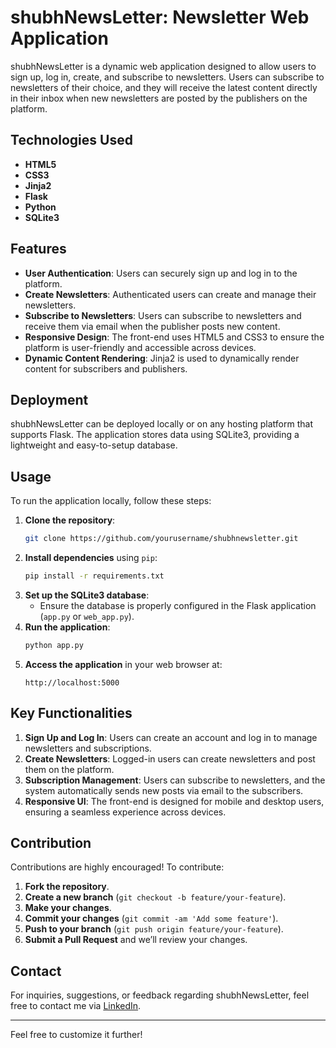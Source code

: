 # shubhNewsLetter: Newsletter Web Application

shubhNewsLetter is a dynamic web application designed to allow users to sign up, log in, create, and subscribe to newsletters. 
Users can subscribe to newsletters of their choice, and they will receive the latest content directly in their inbox when new newsletters are posted by the publishers on the platform.

## Technologies Used
- **HTML5**
- **CSS3**
- **Jinja2**
- **Flask**
- **Python**
- **SQLite3**

## Features

- **User Authentication**: Users can securely sign up and log in to the platform.
- **Create Newsletters**: Authenticated users can create and manage their newsletters.
- **Subscribe to Newsletters**: Users can subscribe to newsletters and receive them via email when the publisher posts new content.
- **Responsive Design**: The front-end uses HTML5 and CSS3 to ensure the platform is user-friendly and accessible across devices.
- **Dynamic Content Rendering**: Jinja2 is used to dynamically render content for subscribers and publishers.
  
## Deployment

shubhNewsLetter can be deployed locally or on any hosting platform that supports Flask. The application stores data using SQLite3, providing a lightweight and easy-to-setup database.

## Usage

To run the application locally, follow these steps:

1. **Clone the repository**:
   ```bash
   git clone https://github.com/yourusername/shubhnewsletter.git
   ```
2. **Install dependencies** using `pip`:
   ```bash
   pip install -r requirements.txt
   ```
3. **Set up the SQLite3 database**:
   - Ensure the database is properly configured in the Flask application (`app.py` or `web_app.py`).
4. **Run the application**:
   ```bash
   python app.py
   ```
5. **Access the application** in your web browser at:
   ```
   http://localhost:5000
   ```

## Key Functionalities

1. **Sign Up and Log In**: Users can create an account and log in to manage newsletters and subscriptions.
2. **Create Newsletters**: Logged-in users can create newsletters and post them on the platform.
3. **Subscription Management**: Users can subscribe to newsletters, and the system automatically sends new posts via email to the subscribers.
4. **Responsive UI**: The front-end is designed for mobile and desktop users, ensuring a seamless experience across devices.

## Contribution

Contributions are highly encouraged! To contribute:

1. **Fork the repository**.
2. **Create a new branch** (`git checkout -b feature/your-feature`).
3. **Make your changes**.
4. **Commit your changes** (`git commit -am 'Add some feature'`).
5. **Push to your branch** (`git push origin feature/your-feature`).
6. **Submit a Pull Request** and we’ll review your changes.

## Contact

For inquiries, suggestions, or feedback regarding shubhNewsLetter, feel free to contact me via [LinkedIn](https://linkedin.com/in/shubhamgurjar1).

--- 

Feel free to customize it further!
